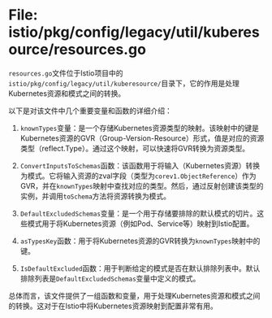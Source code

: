# File: istio/pkg/config/legacy/util/kuberesource/resources.go

`resources.go`文件位于Istio项目中的`istio/pkg/config/legacy/util/kuberesource/`目录下，它的作用是处理Kubernetes资源和模式之间的转换。

以下是对该文件中几个重要变量和函数的详细介绍：

1. `knownTypes`变量：是一个存储Kubernetes资源类型的映射。该映射中的键是Kubernetes资源的GVR（Group-Version-Resource）形式，值是对应的资源类型（reflect.Type）。通过这个映射，可以快速将GVR转换为资源类型。

2. `ConvertInputsToSchemas`函数：该函数用于将输入（Kubernetes资源）转换为模式。它将输入资源的zval字段（类型为`corev1.ObjectReference`）作为GVR，并在`knownTypes`映射中查找对应的类型。然后，通过反射创建该类型的实例，并调用`toSchema`方法将资源转换为模式。

3. `DefaultExcludedSchemas`变量：是一个用于存储要排除的默认模式的切片。这些模式用于将Kubernetes资源（例如Pod、Service等）映射到Istio配置。

4. `asTypesKey`函数：用于将Kubernetes资源的GVR转换为`knownTypes`映射中的键。

5. `IsDefaultExcluded`函数：用于判断给定的模式是否在默认排除列表中。默认排除列表是`DefaultExcludedSchemas`变量中定义的模式。

总体而言，该文件提供了一组函数和变量，用于处理Kubernetes资源和模式之间的转换。这对于在Istio中将Kubernetes资源映射到配置非常有用。

